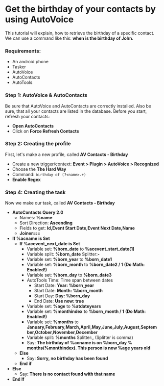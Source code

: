 # Get the birthday of your contacts by using AutoVoice
This tutorial will explain, how to retrieve the birthday of a specific contact.
We can use a command like this: **when is the birthday of John.**

### Requirements:
- An android phone
- Tasker
- AutoVoice
- AutoContacts
- AutoTools

### Step 1: AutoVoice & AutoContacts
Be sure that AutoVoice and AutoContacts are correctly installed. Also be sure, that all your contacts are listed in the database.
Before you start, refresh your contacts:
- **Open AutoContacts**
- Click on **Force Refresh Contacts**

### Step 2: Creating the profile
First, let's make a new profile, called **AV Contacts - Birthday**
- Create a new trigger/context: **Event > Plugin > AutoVoice > Recognized**
- Choose the **The Hard Way**
- Command: ```birthday of (?<name>.+)```
- **Enable Regex**

### Step 4: Creating the task
Now we make our task, called **AV Contacts - Birthday**
- **AutoContacts Query 2.0**
  - Names: **%name**
  - Sort Direction: **Ascending**
  - Fields to get: **Id,Event Start Date,Event Next Date,Name**
  - **Joiner=:=**
- **If %acname is Set**
  - **If %acevent_next_date is Set**
    - Variable set: **%born_date** to **%acevent_start_date(1)**
    - Variable split: **%born_date** Splitter:**-**
    - Variable set: **%born_year** to **%born_date1**
    - Variable set: **%born_month** to **%born_date2 / 1** **(Do Math: Enabled!)**
    - Variable set: **%born_day** to **%born_date3**
    - AutoTools Time: Time span between dates
      - Start Date: **Year: %born_year**
      - Start Date: **Month: %born_month**
      - Start Day: **Day: %born_day**
      - End Date: **Use now: true**
    - Variable set: **%age** to **%atdateyears**
    - Variable set: **%monthindex** to **%born_month / 1** **(Do Math: Enabled!)**
    - Variable set: **%months** to **January,February,March,April,May,June,July,August,September,October,November,December**
    - Variable split: **%months** Splitter:**,** (Splitter is comma)
    - Say: **The birthday of %acname is on %born_day % months(%monthindex). This person is now %age years old**
  - **Else**
    - Say: **Sorry, no birthday has been found**
  - **End if**
- **Else**  
  - Say: **There is no contact found with that name**
- **End If**
